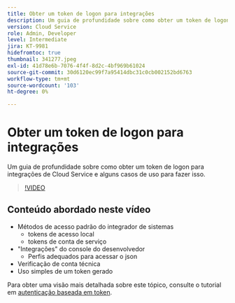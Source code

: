 ```yaml
---
title: Obter um token de logon para integrações
description: Um guia de profundidade sobre como obter um token de logon para integrações de Cloud Service e alguns casos de uso para fazer isso.
version: Cloud Service
role: Admin, Developer
level: Intermediate
jira: KT-9981
hidefromtoc: true
thumbnail: 341277.jpeg
exl-id: 41d78e6b-7076-4f4f-8d2c-4bf969b61024
source-git-commit: 30d6120ec99f7a95414dbc31c0cb002152bd6763
workflow-type: tm+mt
source-wordcount: '103'
ht-degree: 0%

---
```


# Obter um token de logon para integrações

Um guia de profundidade sobre como obter um token de logon para integrações de Cloud Service e alguns casos de uso para fazer isso.

>[!VIDEO](https://video.tv.adobe.com/v/341277?quality=12&learn=on)

## Conteúdo abordado neste vídeo

+ Métodos de acesso padrão do integrador de sistemas
   + tokens de acesso local
   + tokens de conta de serviço
+ &quot;Integrações&quot; do console do desenvolvedor
   + Perfis adequados para acessar o json
+ Verificação de conta técnica
+ Uso simples de um token gerado

Para obter uma visão mais detalhada sobre este tópico, consulte o tutorial em [autenticação baseada em token](/help/headless-tutorial/authentication/overview.md).
